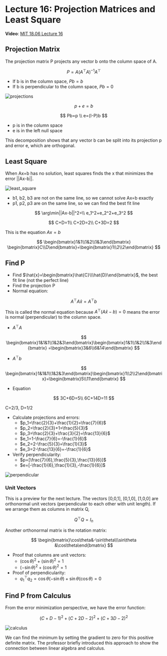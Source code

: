 # Lecture 16: Projection Matrices and Least Square

**Video**: [MIT 18.06 Lecture 16](https://www.youtube.com/watch?v=osh80YCg_GM&list=PL221E2BBF13BECF6C&index=35)

## Projection Matrix
The projection matrix P projects any vector b onto the column space of A.

$$
P=A(A^\top A)^{-1}A^\top
$$

- If b is in the column space, $Pb=b$
- If b is perpendicular to the column space, $Pb=0$

![projections](projections.png)

$$
p+e=b
$$

$$
Pb=p \\
e=(I-P)b
$$

- p is in the column space
- e is in the left null space

This decomposition shows that any vector b can be split into its projection p and error e, which are orthogonal.

## Least Square
When Ax=b has no solution, least squares finds the x that minimizes the error ||Ax-b||.

![least_square](least_square.png)

- b1, b2, b3 are not on the same line, so we cannot solve Ax=b exactly
- p1, p2, p3 are on the same line, so we can find the best fit line

$$
\arg\min||Ax-b||^2=\\
e_1^2+e_2^2+e_3^2
$$

$$
C+D=1\\
C+2D=2\\
C+3D=2
$$

This is the equation $Ax=b$

$$
\begin{bmatrix}1&1\\1&2\\1&3\end{bmatrix} \begin{bmatrix}C\\D\end{bmatrix}=\begin{bmatrix}1\\2\\2\end{bmatrix}
$$

## Find P
- Find $\hat{x}=\begin{bmatrix}\hat{C}\\\hat{D}\end{bmatrix}$, the best fit line (not the perfect line)
- Find the projection P
- Normal equation:

$$
A^\top A\hat{x}=A^\top b
$$

This is called the normal equation because $A^\top(A\hat{x}-b)=0$ means the error is normal (perpendicular) to the column space.

- $A^\top A$

$$
\begin{bmatrix}1&1&1\\1&2&3\end{bmatrix}\begin{bmatrix}1&1\\1&2\\1&3\end{bmatrix} =\begin{bmatrix}3&6\\6&14\end{bmatrix}
$$

- $A^\top b$

$$
\begin{bmatrix}1&1&1\\1&2&3\end{bmatrix}\begin{bmatrix}1\\2\\2\end{bmatrix}=\begin{bmatrix}5\\11\end{bmatrix}
$$

- Equation

$$
3C+6D=5\\
6C+14D=11
$$

C=2/3, D=1/2

- Calculate projections and errors:
	- $p_1=\frac{2}{3}+\frac{1}{2}=\frac{7}{6}$
	- $p_2=\frac{2}{3}+1=\frac{5}{3}$
	- $p_3=\frac{2}{3}+\frac{3}{2}=\frac{13}{6}$
	- $e_1=1-\frac{7}{6}=-\frac{1}{6}$
	- $e_2=2-\frac{5}{3}=\frac{1}{3}$
	- $e_3=2-\frac{13}{6}=-\frac{1}{6}$
- Verify perpendicularity:
	- $p=[\frac{7}{6},\frac{5}{3},\frac{13}{6}]$
	- $e=[-\frac{1}{6},\frac{1}{3},-\frac{1}{6}]$

![perpendicular](perpendicular.png)

### Unit Vectors
This is a preview for the next lecture.
The vectors [0,0,1], [0,1,0], [1,0,0] are orthonormal unit vectors (perpendicular to each other with unit length).
If we arrange them as columns in matrix Q,

$$
Q^\top Q=I_n
$$

Another orthonormal matrix is the rotation matrix:

$$
\begin{bmatrix}\cos\theta&-\sin\theta\\\sin\theta &\cos\theta\end{bmatrix}
$$

- Proof that columns are unit vectors:
	- $(\cos\theta)^2+(\sin\theta)^2=1$
	- $(-\sin\theta)^2+(\cos\theta)^2=1$
- Proof of perpendicularity:
	- $q_1^\top q_2 = \cos\theta(-\sin\theta) + \sin\theta(\cos\theta) = 0$

## Find P from Calculus
From the error minimization perspective, we have the error function:

$$
(C+D-1)^2+(C+2D-2)^2+(C+3D-2)^2
$$

![calculus](calculus.png)

We can find the minimum by setting the gradient to zero for this positive definite matrix.
The professor briefly introduced this approach to show the connection between linear algebra and calculus.
